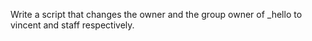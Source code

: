  Write a script that changes the owner and the group owner of _hello to vincent and staff respectively.
